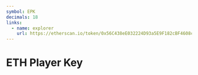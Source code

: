 ```yaml
---
symbol: EPK
decimals: 18
links:
  - name: explorer
    url: https://etherscan.io/token/0x56C438eE032224D93a5E9F182cBF4608cDfc928e
---
```


# ETH Player Key
